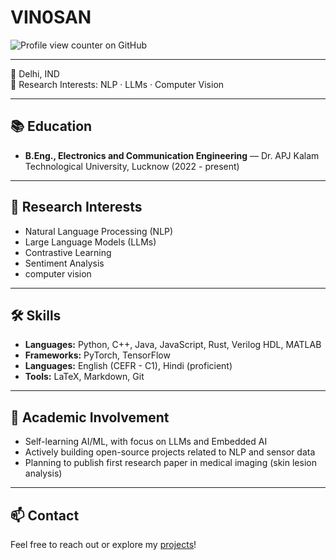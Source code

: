# VIN0SAN
![Profile view counter on GitHub](https://komarev.com/ghpvc/?username=vin0san)

---
  
📍 Delhi, IND  
🧠 Research Interests: NLP · LLMs · Computer Vision

---

## 📚 Education

  
- **B.Eng., Electronics and Communication Engineering** — Dr. APJ Kalam Technological University, Lucknow (2022 - present)

---

## 🔬 Research Interests

- Natural Language Processing (NLP)  
- Large Language Models (LLMs)  
- Contrastive Learning 
- Sentiment Analysis
- computer vision

---

## 🛠️ Skills

- **Languages:** Python, C++, Java, JavaScript, Rust, Verilog HDL, MATLAB  
- **Frameworks:** PyTorch, TensorFlow  
- **Languages:**  English (CEFR - C1), Hindi (proficient)  
- **Tools:** LaTeX, Markdown, Git

---

## 🔧 Academic Involvement

- Self-learning AI/ML, with focus on LLMs and Embedded AI  
- Actively building open-source projects related to NLP and sensor data  
- Planning to publish first research paper in medical imaging (skin lesion analysis)  


---

## 📫 Contact

Feel free to reach out or explore my [projects](https://github.com/vin0san)!
